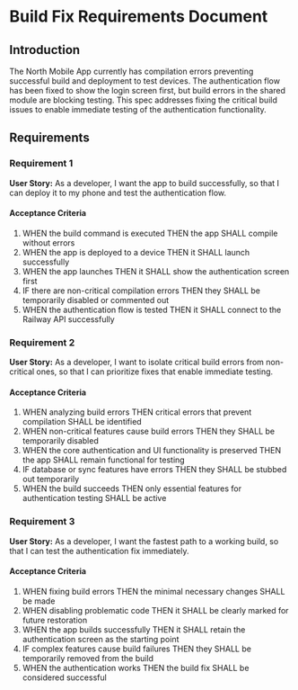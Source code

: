 # Build Fix Requirements Document

## Introduction

The North Mobile App currently has compilation errors preventing successful build and deployment to test devices. The authentication flow has been fixed to show the login screen first, but build errors in the shared module are blocking testing. This spec addresses fixing the critical build issues to enable immediate testing of the authentication functionality.

## Requirements

### Requirement 1

**User Story:** As a developer, I want the app to build successfully, so that I can deploy it to my phone and test the authentication flow.

#### Acceptance Criteria

1. WHEN the build command is executed THEN the app SHALL compile without errors
2. WHEN the app is deployed to a device THEN it SHALL launch successfully
3. WHEN the app launches THEN it SHALL show the authentication screen first
4. IF there are non-critical compilation errors THEN they SHALL be temporarily disabled or commented out
5. WHEN the authentication flow is tested THEN it SHALL connect to the Railway API successfully

### Requirement 2

**User Story:** As a developer, I want to isolate critical build errors from non-critical ones, so that I can prioritize fixes that enable immediate testing.

#### Acceptance Criteria

1. WHEN analyzing build errors THEN critical errors that prevent compilation SHALL be identified
2. WHEN non-critical features cause build errors THEN they SHALL be temporarily disabled
3. WHEN the core authentication and UI functionality is preserved THEN the app SHALL remain functional for testing
4. IF database or sync features have errors THEN they SHALL be stubbed out temporarily
5. WHEN the build succeeds THEN only essential features for authentication testing SHALL be active

### Requirement 3

**User Story:** As a developer, I want the fastest path to a working build, so that I can test the authentication fix immediately.

#### Acceptance Criteria

1. WHEN fixing build errors THEN the minimal necessary changes SHALL be made
2. WHEN disabling problematic code THEN it SHALL be clearly marked for future restoration
3. WHEN the app builds successfully THEN it SHALL retain the authentication screen as the starting point
4. IF complex features cause build failures THEN they SHALL be temporarily removed from the build
5. WHEN the authentication works THEN the build fix SHALL be considered successful